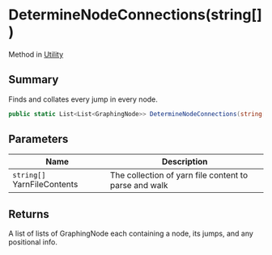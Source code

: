# DetermineNodeConnections(string\[])

Method in [Utility](./)

## Summary

Finds and collates every jump in every node.

```csharp
public static List<List<GraphingNode>> DetermineNodeConnections(string[] YarnFileContents)
```

## Parameters

| Name                        | Description                                           |
| --------------------------- | ----------------------------------------------------- |
| `string[]` YarnFileContents | The collection of yarn file content to parse and walk |

## Returns

A list of lists of GraphingNode each containing a node, its jumps, and any positional info.
